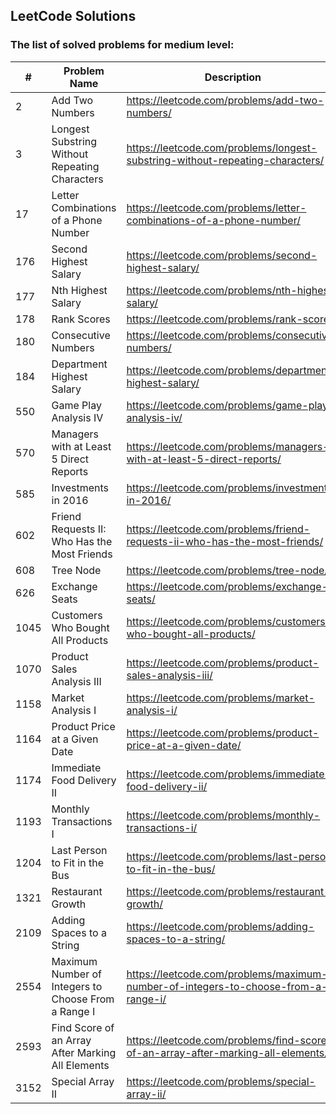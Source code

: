 ## LeetCode Solutions

### The list of solved problems for medium level:

| #    | Problem Name                                        | Description                                                                        | Solution File                                                                                                                                                                                   | Tests File                                                                                                                          |
|------|-----------------------------------------------------|------------------------------------------------------------------------------------|-------------------------------------------------------------------------------------------------------------------------------------------------------------------------------------------------|-------------------------------------------------------------------------------------------------------------------------------------|
| 2    | Add Two Numbers                                     | https://leetcode.com/problems/add-two-numbers/                                     | [AddTwoNumbers.java](src/main/java/com/sinuke/AddTwoNumbers.java)                                                                                                                               | [AddTwoNumbersTest.java](src/test/java/com/sinuke/AddTwoNumbersTest.java)                                                           |
| 3    | Longest Substring Without Repeating Characters      | https://leetcode.com/problems/longest-substring-without-repeating-characters/      | [LongestSubstringWithoutRepeatingCharacters.java](src/main/java/com/sinuke/LongestSubstringWithoutRepeatingCharacters.java)                                                                     | [LongestSubstringWithoutRepeatingCharactersTest.java](src/test/java/com/sinuke/LongestSubstringWithoutRepeatingCharactersTest.java) |
| 17   | Letter Combinations of a Phone Number               | https://leetcode.com/problems/letter-combinations-of-a-phone-number/               | [LetterCombinationsOfPhoneNumber.java](src/main/java/com/sinuke/LetterCombinationsOfPhoneNumber.java)                                                                                           | [LetterCombinationsOfPhoneNumberTest.java](src/test/java/com/sinuke/LetterCombinationsOfPhoneNumberTest.java)                       |
| 176  | Second Highest Salary                               | https://leetcode.com/problems/second-highest-salary/                               | [Second Highest Salary.sql](sql/176.%20Second%20Highest%20Salary/Second%20Highest%20Salary.sql)                                                                                                 | [test-data.json](sql/176.%20Second%20Highest%20Salary/test/test-data.json)                                                          |
| 177  | Nth Highest Salary                                  | https://leetcode.com/problems/nth-highest-salary/                                  | [Nth Highest Salary.sql](sql/177.%20Nth%20Highest%20Salary/Nth%20Highest%20Salary.sql)                                                                                                          | [test-data.json](sql/177.%20Nth%20Highest%20Salary/test/test-data.json)                                                             |
| 178  | Rank Scores                                         | https://leetcode.com/problems/rank-scores/                                         | [Rank Scores.sql](sql/178.%20Rank%20Scores/Rank%20Scores.sql)                                                                                                                                   | [test-data.json](sql/178.%20Rank%20Scores/test/test-data.json)                                                                      |
| 180  | Consecutive Numbers                                 | https://leetcode.com/problems/consecutive-numbers/                                 | [Consecutive Numbers.sql](sql/180.%20Consecutive%20Numbers/Consecutive%20Numbers.sql)                                                                                                           | [test-data.json](sql/180.%20Consecutive%20Numbers/test/test-data.json)                                                              |
| 184  | Department Highest Salary                           | https://leetcode.com/problems/department-highest-salary/                           | [Department Highest Salary.sql](sql/184.%20Department%20Highest%20Salary/Department%20Highest%20Salary.sql)                                                                                     | [test-data.json](sql/184.%20Department%20Highest%20Salary/test/test-data.json)                                                      |
| 550  | Game Play Analysis IV                               | https://leetcode.com/problems/game-play-analysis-iv/                               | [Game Play Analysis IV.sql](sql/550.%20Game%20Play%20Analysis%20IV/Game%20Play%20Analysis%20IV.sql)                                                                                             | [test-data.json](sql/550.%20Game%20Play%20Analysis%20IV/test/test-data.json)                                                        |
| 570  | Managers with at Least 5 Direct Reports             | https://leetcode.com/problems/managers-with-at-least-5-direct-reports/             | [Managers with at Least 5 Direct Reports.sql](sql/570.%20Managers%20with%20at%20Least%205%20Direct%20Reports/Managers%20with%20at%20Least%205%20Direct%20Reports.sql)                           | [test-data.json](sql/570.%20Managers%20with%20at%20Least%205%20Direct%20Reports/test/test-data.json)                                |
| 585  | Investments in 2016                                 | https://leetcode.com/problems/investments-in-2016/                                 | [Investments in 2016.sql](sql/585.%20Investments%20in%202016/Investments%20in%202016.sql)                                                                                                       | [test-data.json](sql/585.%20Investments%20in%202016/test/test-data.json)                                                            |
| 602  | Friend Requests II: Who Has the Most Friends        | https://leetcode.com/problems/friend-requests-ii-who-has-the-most-friends/         | [Friend Requests II - Who Has the Most Friends.sql](sql/602.%20Friend%20Requests%20II%20-%20Who%20Has%20the%20Most%20Friends/Friend%20Requests%20II%20-%20Who%20Has%20the%20Most%20Friends.sql) | [test-data.json](sql/602.%20Friend%20Requests%20II%20-%20Who%20Has%20the%20Most%20Friends/test/test-data.json)                      |
| 608  | Tree Node                                           | https://leetcode.com/problems/tree-node/                                           | [Tree Node.sql](sql/608.%20Tree%20Node/Tree%20Node.sql)                                                                                                                                         | [test-data.json](sql/608.%20Tree%20Node/test/test-data.json)                                                                        |
| 626  | Exchange Seats                                      | https://leetcode.com/problems/exchange-seats/                                      | [Exchange Seats.sql](sql/626.%20Exchange%20Seats/Exchange%20Seats.sql)                                                                                                                          | [test-data.json](sql/626.%20Exchange%20Seats/test/test-data.json)                                                                   |
| 1045 | Customers Who Bought All Products                   | https://leetcode.com/problems/customers-who-bought-all-products/                   | [Customers Who Bought All Products.sql](sql/1045.%20Customers%20Who%20Bought%20All%20Products/Customers%20Who%20Bought%20All%20Products.sql)                                                    | [test-data.json](sql/1045.%20Customers%20Who%20Bought%20All%20Products/test/test-data.json)                                         |
| 1070 | Product Sales Analysis III                          | https://leetcode.com/problems/product-sales-analysis-iii/                          | [Product Sales Analysis III.sql](sql/1070.%20Product%20Sales%20Analysis%20III/Product%20Sales%20Analysis%20III.sql)                                                                             | [test-data.json](sql/1070.%20Product%20Sales%20Analysis%20III/test/test-data.json)                                                  |
| 1158 | Market Analysis I                                   | https://leetcode.com/problems/market-analysis-i/                                   | [Market Analysis I.sql](sql/1158.%20Market%20Analysis%20I/Market%20Analysis%20I.sql)                                                                                                            | [test-data.json](sql/1158.%20Market%20Analysis%20I/test/test-data.json)                                                             |
| 1164 | Product Price at a Given Date                       | https://leetcode.com/problems/product-price-at-a-given-date/                       | [Product Price at a Given Date.sql](sql/1164.%20Product%20Price%20at%20a%20Given%20Date/Product%20Price%20at%20a%20Given%20Date.sql)                                                            | [test-data.json](sql/1164.%20Product%20Price%20at%20a%20Given%20Date/test/test-data.json)                                           |
| 1174 | Immediate Food Delivery II                          | https://leetcode.com/problems/immediate-food-delivery-ii/                          | [Immediate Food Delivery II.sql](sql/1174.%20Immediate%20Food%20Delivery%20II/Immediate%20Food%20Delivery%20II.sql)                                                                             | [test-data.json](sql/1174.%20Immediate%20Food%20Delivery%20II/test/test-data.json)                                                  |
| 1193 | Monthly Transactions I                              | https://leetcode.com/problems/monthly-transactions-i/                              | [Monthly Transactions I.sql](sql/1193.%20Monthly%20Transactions%20I/Monthly%20Transactions%20I.sql)                                                                                             | [test-data.json](sql/1193.%20Monthly%20Transactions%20I/test/test-data.json)                                                        |
| 1204 | Last Person to Fit in the Bus                       | https://leetcode.com/problems/last-person-to-fit-in-the-bus/                       | [Last Person to Fit in the Bus.sql](sql/1204.%20Last%20Person%20to%20Fit%20in%20the%20Bus/Last%20Person%20to%20Fit%20in%20the%20Bus.sql)                                                        | [test-data.json](sql/1204.%20Last%20Person%20to%20Fit%20in%20the%20Bus/test/test-data.json)                                         |
| 1321 | Restaurant Growth                                   | https://leetcode.com/problems/restaurant-growth/                                   | [Restaurant Growth.sql](sql/1321.%20Restaurant%20Growth/Restaurant%20Growth.sql)                                                                                                                | [test-data.json](sql/1321.%20Restaurant%20Growth/test/test-data.json)                                                               |
| 2109 | Adding Spaces to a String                           | https://leetcode.com/problems/adding-spaces-to-a-string/                           | [AddingSpacesToString.java](src/main/java/com/sinuke/AddingSpacesToString.java)                                                                                                                 | [AddingSpacesToStringTest.java](src/test/java/com/sinuke/AddingSpacesToStringTest.java)                                             |
| 2554 | Maximum Number of Integers to Choose From a Range I | https://leetcode.com/problems/maximum-number-of-integers-to-choose-from-a-range-i/ | [MaximumNumberOfIntegersToChooseFromRangeI.java](src/main/java/com/sinuke/MaximumNumberOfIntegersToChooseFromRangeI.java)                                                                       | [MaximumNumberOfIntegersToChooseFromRangeITest.java](src/test/java/com/sinuke/MaximumNumberOfIntegersToChooseFromRangeITest.java)   |
| 2593 | Find Score of an Array After Marking All Elements   | https://leetcode.com/problems/find-score-of-an-array-after-marking-all-elements/   | [FindScoreOfArrayAfterMarkingAllElements.java](src/main/java/com/sinuke/FindScoreOfArrayAfterMarkingAllElements.java)                                                                           | [FindScoreOfArrayAfterMarkingAllElementsTest.java](src/test/java/com/sinuke/FindScoreOfArrayAfterMarkingAllElementsTest.java)       |
| 3152 | Special Array II                                    | https://leetcode.com/problems/special-array-ii/                                    | [SpecialArrayII.java](src/main/java/com/sinuke/SpecialArrayII.java)                                                                                                                             | [SpecialArrayIITest.java](src/test/java/com/sinuke/SpecialArrayIITest.java)                                                         |